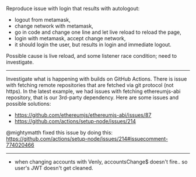 Reproduce issue with login that results with autologout:
- logout from metamask,
- change network with metamask,
- go in code and change one line and let live reload to reload the page, 
- login with metamask, accept change network,
- it should login the user, but results in login and immediate logout.

Possible cause is live reload, and some listener race condition; need to investigate.

---

Investigate what is happening with builds on GitHub Actions. There is issue with fetching remote repositories that are fetched via git protocol (not https). In the latest example, we had issues with fetching ethereumjs-abi repository, that is our 3rd-party dependency. 
Here are some issues and possible solutions:
* https://github.com/ethereumjs/ethereumjs-abi/issues/87
* https://github.com/actions/setup-node/issues/214

@mightymatth fixed this issue by doing this:
https://github.com/actions/setup-node/issues/214#issuecomment-774020466

---

- when changing accounts with Venly, accountsChange$ doesn't fire.. so user's JWT doesn't get cleaned.
